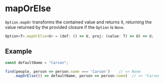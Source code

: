 # mapOrElse

`Option.mapOr` transforms the contained value and returns it, returning the value returned by the provided closure if the `Option` is `None`.

```typescript
Option<T>.mapOrElse<U> = (def: () => U, proj: (value: T) => U) => U;
```

## Example

```typescript
const defaultName = "Carson";

find(people, person => person.name === 'Carson')    // => None
    .mapOrElse(() => defaultName, person => person.name)  // => "Carson"
```

